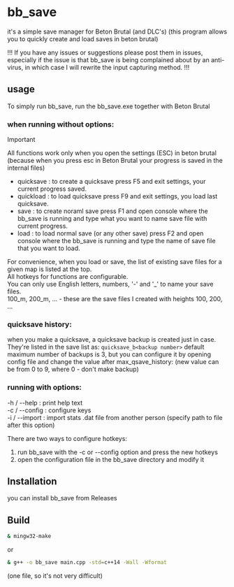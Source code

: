 # bb_save

it's a simple save manager for Beton Brutal (and DLC's)
(this program allows you to quickly create and load saves in beton brutal)

!!! If you have any issues or suggestions please post them in issues, especially if the issue is that bb_save
is being complained about by an anti-virus, in which case I will rewrite the input capturing method. !!!

## usage

To simply run bb_save, run the bb_save.exe together with Beton Brutal

### when running without options:

> [!IMPORTANT]
> All functions work only when you open the settings (ESC) in beton brutal <br/>
> (because when you press esc in Beton Brutal your progress is saved in the internal files)

- quicksave : to create a quicksave press F5 and exit settings, your current progress saved.
- quickload : to load quicksave press F9 and exit settings, you load last quicksave.
- save      : to create noraml save press F1 and open console where the bb_save is running and type
              what you want to name save file with current progress.
- load      : to load normal save (or any other save) press F2 and open console where the bb_save is
              running and type the name of save file that you want to load.

For convenience, when you load or save, the list of existing save files for a given map is listed at the top. <br/>
All hotkeys for functions are configurable. <br/>
You can only use English letters, numbers, '-' and '_' to name your save files. <br/>
100_m, 200_m, ... - these are the save files I created with heights 100, 200, ... <br/>

### quicksave history:

when you make a quicksave, a quicksave backup is created just in case.
They're listed in the save list as: 
`quicksave_b<backup number>`
default maximum number of backups is 3, but you can configure it by opening config file and change the value
after max_qsave_history: (new value can be from 0 to 9, where 0 - don't make backup)

### running with options:

-h / --help   : print help text <br/>
-c / --config : configure keys <br/>
-i / --import : import stats .dat file from another person (specify path to file after this option) <br/>

There are two ways to configure hotkeys:
1. run bb_save with the -c or --config option and press the new hotkeys
2. open the configuration file in the bb_save directory and modify it

## Installation

you can install bb_save from Releases

## Build

```sh
& mingw32-make
```
or
```sh
& g++ -o bb_save main.cpp -std=c++14 -Wall -Wformat
```
(one file, so it's not very difficult)
